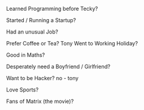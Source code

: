 Learned Programming before Tecky?

Started / Running a Startup?

Had an unusual Job?

Prefer Coffee or Tea?
Tony
Went to Working Holiday?


Good in Maths?

Desperately need a Boyfriend / Girlfriend?

Want to be Hacker?
no - tony

Love Sports?

Fans of Matrix (the movie)?
